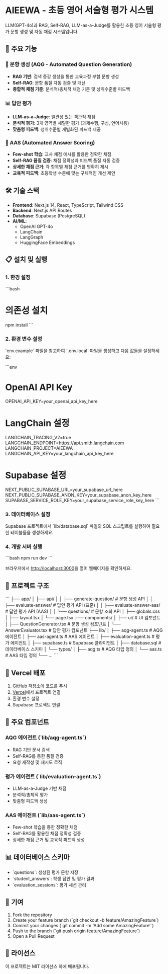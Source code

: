 # AIEEWA - 초등 영어 서술형 평가 시스템

LLM(GPT-4o)과 RAG, Self-RAG, LLM-as-a-Judge를 활용한 초등 영어 서술형 평가 문항 생성 및 자동 채점 시스템입니다.

## 🚀 주요 기능

### 📝 문항 생성 (AQG - Automated Question Generation)
- **RAG 기반**: 검색 증강 생성을 통한 교육과정 부합 문항 생성
- **Self-RAG**: 문항 품질 자동 검증 및 개선
- **종합적 채점 기준**: 분석적/총체적 채점 기준 및 성취수준별 피드백

### 📊 답안 평가
- **LLM-as-a-Judge**: 일관성 있는 객관적 채점
- **분석적 평가**: 3개 영역별 세밀한 평가 (과제수행, 구성, 언어사용)
- **맞춤형 피드백**: 성취수준별 개별화된 피드백 제공

### 🤖 AAS (Automated Answer Scoring)
- **Few-shot 학습**: 교사 채점 예시를 활용한 정확한 채점
- **Self-RAG 품질 검증**: 채점 정확성과 피드백 품질 자동 검증
- **상세한 채점 근거**: 각 항목별 채점 근거를 명확히 제시
- **교육적 피드백**: 초등학생 수준에 맞는 구체적인 개선 제안

## 🛠 기술 스택

- **Frontend**: Next.js 14, React, TypeScript, Tailwind CSS
- **Backend**: Next.js API Routes
- **Database**: Supabase (PostgreSQL)
- **AI/ML**: 
  - OpenAI GPT-4o
  - LangChain
  - LangGraph
  - HuggingFace Embeddings

## 📋 설치 및 실행

### 1. 환경 설정

\`\`\`bash
# 의존성 설치
npm install
\`\`\`

### 2. 환경 변수 설정

\`env.example\` 파일을 참고하여 \`.env.local\` 파일을 생성하고 다음 값들을 설정하세요:

\`\`\`env
# OpenAI API Key
OPENAI_API_KEY=your_openai_api_key_here

# LangChain 설정
LANGCHAIN_TRACING_V2=true
LANGCHAIN_ENDPOINT=https://api.smith.langchain.com
LANGCHAIN_PROJECT=AIEEWA
LANGCHAIN_API_KEY=your_langchain_api_key_here

# Supabase 설정
NEXT_PUBLIC_SUPABASE_URL=your_supabase_url_here
NEXT_PUBLIC_SUPABASE_ANON_KEY=your_supabase_anon_key_here
SUPABASE_SERVICE_ROLE_KEY=your_supabase_service_role_key_here
\`\`\`

### 3. 데이터베이스 설정

Supabase 프로젝트에서 \`lib/database.sql\` 파일의 SQL 스크립트를 실행하여 필요한 테이블들을 생성하세요.

### 4. 개발 서버 실행

\`\`\`bash
npm run dev
\`\`\`

브라우저에서 [http://localhost:3000](http://localhost:3000)을 열어 웹페이지를 확인하세요.

## 📁 프로젝트 구조

\`\`\`
├── app/
│   ├── api/
│   │   ├── generate-question/    # 문항 생성 API
│   │   ├── evaluate-answer/      # 답안 평가 API (표준)
│   │   ├── evaluate-answer-aas/  # 답안 평가 API (AAS)
│   │   └── questions/            # 문항 조회 API
│   ├── globals.css
│   ├── layout.tsx
│   └── page.tsx
├── components/
│   ├── ui/                       # UI 컴포넌트
│   ├── QuestionGenerator.tsx     # 문항 생성 컴포넌트
│   └── AnswerEvaluator.tsx       # 답안 평가 컴포넌트
├── lib/
│   ├── aqg-agent.ts              # AQG 에이전트
│   ├── aas-agent.ts              # AAS 에이전트
│   ├── evaluation-agent.ts       # 평가 에이전트
│   ├── supabase.ts              # Supabase 클라이언트
│   ├── database.sql             # 데이터베이스 스키마
│   └── types/
│       ├── aqg.ts               # AQG 타입 정의
│       └── aas.ts               # AAS 타입 정의
└── ...
\`\`\`

## 🚀 Vercel 배포

1. GitHub 저장소에 코드를 푸시
2. [Vercel](https://vercel.com)에서 프로젝트 연결
3. 환경 변수 설정
4. Supabase 프로젝트 연결

## 🔧 주요 컴포넌트

### AQG 에이전트 (\`lib/aqg-agent.ts\`)
- RAG 기반 문서 검색
- Self-RAG를 통한 품질 검증
- 요청 재작성 및 재시도 로직

### 평가 에이전트 (\`lib/evaluation-agent.ts\`)
- LLM-as-a-Judge 기반 채점
- 분석적/총체적 평가
- 맞춤형 피드백 생성

### AAS 에이전트 (\`lib/aas-agent.ts\`)
- Few-shot 학습을 통한 정확한 채점
- Self-RAG를 활용한 채점 정확성 검증
- 상세한 채점 근거 및 교육적 피드백 생성

## 📊 데이터베이스 스키마

- \`questions\`: 생성된 평가 문항 저장
- \`student_answers\`: 학생 답안 및 평가 결과
- \`evaluation_sessions\`: 평가 세션 관리

## 🤝 기여

1. Fork the repository
2. Create your feature branch (\`git checkout -b feature/AmazingFeature\`)
3. Commit your changes (\`git commit -m 'Add some AmazingFeature'\`)
4. Push to the branch (\`git push origin feature/AmazingFeature\`)
5. Open a Pull Request

## 📝 라이선스

이 프로젝트는 MIT 라이선스 하에 배포됩니다.
